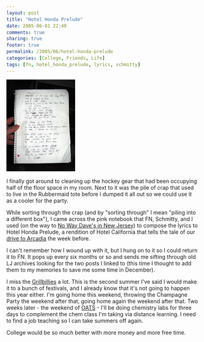 ```yaml
---
layout: post
title: "Hotel Honda Prelude"
date: 2005-06-01 22:49
comments: true
sharing: true
footer: true
permalink: /2005/06/hotel-honda-prelude
categories: [College, Friends, Life]
tags: [fn, hotel_honda_prelude, lyrics, schmitty]
---
```

<div class="imgRight"><a href="http://www.flickr.com/photos/brockli/16988182/" title="Photo Sharing"><img src="/files/images/16988182_82a8b35cee_m.jpg" width="180" height="240" alt="Hotel Honda Prelude Lyrics" /></a></div>

I finally got around to cleaning up the hockey gear that had been occupying half of the floor space in my room.  Next to it was the pile of crap that used to live in the Rubbermaid tote before I dumped it all out so we could use it as a cooler for the party.

While sorting through the crap (and by "sorting through" I mean "piling into a different box"), I came across the pink notebook that FN, Schmitty, and I used (on the way to <a href="http://www.livejournal.com/users/brocklisoup/327608.html">No Way Dave's in New Jersey</a>) to compose the lyrics to Hotel Honda Prelude, a rendition of Hotel California that tells the tale of our <a href="http://www.livejournal.com/users/brocklisoup/324214.html">drive to Arcadia</a> the week before.

I can't remember how I wound up with it, but I hung on to it so I could return it to FN.  It pops up every six months or so and sends me sifting through old LJ archives looking for the two posts I linked to (this time I thought to add them to my memories to save me some time in December).

I miss the <a href="http://www.grillbillies.com/">Grillbillies</a> a lot.  This is the second summer I've said I would make it to a bunch of festivals, and I already know that it's not going to happen this year either.  I'm going home this weekend, throwing the Champagne Party the weekend after that, going home again the weekend after that.  Two weeks later - the weekend of <a href="http://www.oatsfestival.com/">OATS</a> - I'll be doing chemistry labs for three days to complement the chem class I'm taking via distance learning.  I need to find a job teaching so I can take summers off again.

College would be so much better with more money and more free time.
